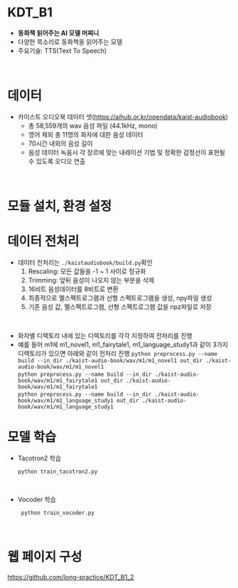 # KDT_B1

- **동화책 읽어주는 AI 모델 머찌니** <br>
- 다양한 목소리로 동화책을 읽어주는 모델
- 주요기술: TTS(Text To Speech)<br>
<br>

# 데이터
- 카이스트 오디오북 데이터 셋(https://aihub.or.kr/opendata/kaist-audiobook)
  - 총 58,559개의 wav 음성 파일 (44.1kHz, mono)
  - 영어 제외 총 11명의 화자에 대한 음성 데이터
  - 70시간 내외의 음성 길이
  - 음성 데이터 녹음시 각 장르에 맞는 내레이션 기법 및 정확한 감정선이 표현될 수 있도록 오디오 연출<br>
<br>


# 모듈 설치, 환경 설정


# 데이터 전처리
- 데이터 전처리는 `./kaistaudiobook/build.py`확인
  1. Rescaling: 모든 값들을 -1 ~ 1 사이로 정규화
  2. Trimming: 앞뒤 음성이 나오지 않는 부분을 삭제
  3. 16비트 음성데이터를 8비트로 변환
  4. 최종적으로 멜스펙트로그램과 선형 스펙트로그램을 생성, npy파일 생성
  5. 기존 음성 값, 멜스펙트로그램, 선형 스펙트로그램 값을 npz파일로 저장<br>
<br>

- 화자별 디렉토리 내에 있는 디렉토리를 각각 지정하여 전처리를 진행
- 예를 들어 m1에 m1_novel1, m1_fairytale1, m1_language_study1과 같이 3가지 디렉토리가 있으면 아래와 같이 전처리 진행
  ` python preprocess.py --name build --in_dir ./kaist-audio-book/wav/m1/m1_novel1 out_dir ./kaist-audio-book/wav/m1/m1_novel1 ` <br>
  ` python preprocess.py --name build --in_dir ./kaist-audio-book/wav/m1/m1_fairytale1 out_dir ./kaist-audio-book/wav/m1/m1_fairytale1 ` <br>
  ` python preprocess.py --name build --in_dir ./kaist-audio-book/wav/m1/m1_language_study1 out_dir ./kaist-audio-book/wav/m1/m1_language_study1 `

# 모델 학습
- Tacotron2 학습

  ` python train_tacotron2.py `<br>
<br>

- Vocoder 학습

  ` python train_vocoder.py`
  
<br> 

# 웹 페이지 구성

https://github.com/long-practice/KDT_B1_2
